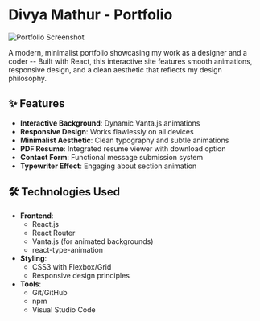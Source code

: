 # Divya Mathur - Portfolio

![Portfolio Screenshot](./public/screenshot.png) <!-- Add a screenshot later -->

A modern, minimalist portfolio showcasing my work as a designer and a coder -- Built with React, this interactive site features smooth animations, responsive design, and a clean aesthetic that reflects my design philosophy.

## ✨ Features

- **Interactive Background**: Dynamic Vanta.js animations
- **Responsive Design**: Works flawlessly on all devices
- **Minimalist Aesthetic**: Clean typography and subtle animations
- **PDF Resume**: Integrated resume viewer with download option
- **Contact Form**: Functional message submission system
- **Typewriter Effect**: Engaging about section animation

## 🛠 Technologies Used

- **Frontend**: 
  - React.js
  - React Router
  - Vanta.js (for animated backgrounds)
  - react-type-animation
- **Styling**:
  - CSS3 with Flexbox/Grid
  - Responsive design principles
- **Tools**:
  - Git/GitHub
  - npm
  - Visual Studio Code
